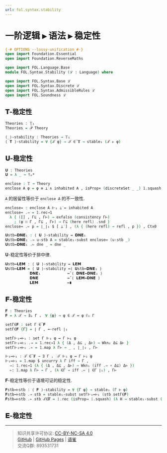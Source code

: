 ```yaml
---
url: fol.syntax.stability
---
```


# 一阶逻辑 ▸ 语法 ▸ 稳定性

```agda
{-# OPTIONS --lossy-unification #-}
open import Foundation.Essential
open import Foundation.ReverseMaths

open import FOL.Language.Base
module FOL.Syntax.Stability (ℒ : Language) where

open import FOL.Syntax.Base ℒ
open import FOL.Syntax.Discrete ℒ
open import FOL.Syntax.AdmissibleRules ℒ
open import FOL.Soundness ℒ
```

## 𝐓-稳定性

```agda
Theories : 𝕋₁
Theories = 𝒫̅ Theory
```

```agda
⟨_⟩-stability : Theories → 𝕋₁
⟨ 𝐓 ⟩-stability = ∀ {𝒯 φ} → 𝒯 ∈̅ 𝐓 → stable₁ (𝒯 ⊩ φ)
```

## 𝐔-稳定性

```agda
𝐔 : Theories
𝐔 = λ _ → ⊤ₚ*
```

```agda
enclose : 𝕋 → Theory
enclose A φ = φ ≡ ⊥̇ ∧ inhabited A , isProp× (discreteSet _ _) 𝟙.squash
```

`A` 的居留性等价于 `enclose A` 的不一致性.

```agda
enclose↔ : enclose A ⊩₁ ⊥̇ ↔ inhabited A
enclose↔ .⇒ = 𝟙.rec→1
  λ { ([] , Γ⊆ , Γ⊢) → exfalso (consistency Γ⊢)
    ; (φ ∷ Γ , Γ⊆ , Γ⊢) → Γ⊆ (here refl) .snd }
enclose↔ .⇐ p = ∣_∣₁ $ [ ⊥̇ ] , (λ { (here refl) → refl , p }) , Ctx0
```

```agda
𝐔stb↔𝗗𝗡𝗘₁ : ⟨ 𝐔 ⟩-stability ↔ 𝗗𝗡𝗘₁
𝐔stb↔𝗗𝗡𝗘₁ .⇒ u-stb A = stable₁-subst enclose↔ (u-stb _)
𝐔stb↔𝗗𝗡𝗘₁ .⇐ dne _ = dne _
```

𝐔-稳定性等价于排中律.

```agda
𝐔stb↔𝗟𝗘𝗠 : ⟨ 𝐔 ⟩-stability ↔ 𝗟𝗘𝗠
𝐔stb↔𝗟𝗘𝗠 = ⟨ 𝐔 ⟩-stability ↔⟨ 𝐔stb↔𝗗𝗡𝗘₁ ⟩
           𝗗𝗡𝗘₁            ↔˘⟨ 𝗗𝗡𝗘↔𝗗𝗡𝗘₁ ⟩
           𝗗𝗡𝗘             ↔˘⟨ 𝗟𝗘𝗠↔𝗗𝗡𝗘 ⟩
           𝗟𝗘𝗠             ↔∎
```

## 𝐅-稳定性

```agda
𝐅 : Theories
𝐅 = λ 𝒯 → ∃ₚ Γ ， ∀ {φ} → φ ∈ 𝒯 ↔ φ ∈͆₁ Γ
```

```agda
setΓ∈𝐅 : set Γ ∈̅ 𝐅
setΓ∈𝐅 {Γ} = ∣ Γ , ↔-refl ∣₁
```

```agda
setΓ⊩₁↔⊢₁ : set Γ ⊩₁ φ ↔ Γ ⊢₁ φ
setΓ⊩₁↔⊢₁ .⇒ = 𝟙.rec→1 λ { (Δ , Δ⊆ , Δ⊢) → Wkn₁ Δ⊆ Δ⊢ }
setΓ⊩₁↔⊢₁ .⇐ = 𝟙.map λ Γ⊢ → _ , ∣_∣₁ , Γ⊢
```

```agda
⊩₁↔⊢₁ : 𝒯 ∈̅ 𝐅 → ∃ Γ ， 𝒯 ⊩₁ φ ↔ Γ ⊢₁ φ
⊩₁↔⊢₁ = 𝟙.map $ uncurry λ Γ iff → Γ ,
  ⇒: 𝟙.rec→1 (λ { (Δ , Δ⊆ , Δ⊢) → Wkn₁ (iff .⇒ ∘ Δ⊆) Δ⊢ })
  ⇐: 𝟙.map λ Γ⊢ → Γ , (λ ∈Γ → iff .⇐ ∣ ∈Γ ∣₁) , Γ⊢
```

𝐅-稳定性等价于语境可证的稳定性.

```agda
𝐅stb↔⊢stb : ⟨ 𝐅 ⟩-stability ↔ ∀ {Γ φ} → stable₁ (Γ ⊢ φ)
𝐅stb↔⊢stb .⇒ stb = stable₁-subst setΓ⊩₁↔⊢₁ (stb setΓ∈𝐅)
𝐅stb↔⊢stb .⇐ stb 𝒯∈̅𝐅 = 𝟙.rec (isProp→ 𝟙.squash) (λ H → stable₁-subst (↔-sym $ H .snd) stb) (⊩₁↔⊢₁ 𝒯∈̅𝐅)
```

## 𝐄-稳定性

---
> 知识共享许可协议: [CC-BY-NC-SA 4.0](https://creativecommons.org/licenses/by-nc-sa/4.0/deed.zh)  
> [GitHub](https://github.com/choukh/MetaLogic/blob/main/src/FOL/Syntax/Stability.lagda.md) | [GitHub Pages](https://choukh.github.io/MetaLogic/FOL.Syntax.Stability.html) | [语雀](https://www.yuque.com/ocau/metalogic/fol.syntax.stability)  
> 交流Q群: 893531731
